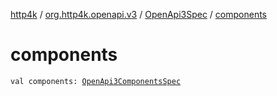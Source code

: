 [http4k](../../index.md) / [org.http4k.openapi.v3](../index.md) / [OpenApi3Spec](index.md) / [components](./components.md)

# components

`val components: `[`OpenApi3ComponentsSpec`](../-open-api3-components-spec/index.md)